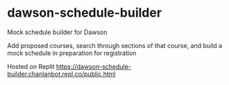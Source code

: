 # dawson-schedule-builder
Mock schedule builder for Dawson 

Add proposed courses, search through sections of that course, and build a mock schedule in preparation for registration

Hosted on Replit
https://dawson-schedule-builder.chanlanbot.repl.co/public.html
